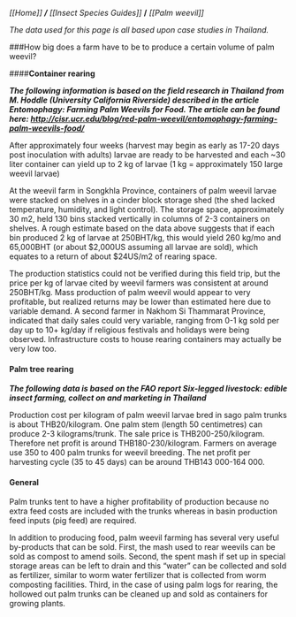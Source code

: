 _[[Home]] **/** [[Insect Species Guides]]_ **/** _[[Palm weevil]]_

_The data used for this page is all based upon case studies in Thailand._



###How big does a farm have to be to produce a certain volume of palm weevil?


####**Container rearing**

_**The following information is based on the field research in Thailand from M. Hoddle (University California Riverside) described in the article Entomophagy: Farming Palm Weevils for Food. The article can be found here: http://cisr.ucr.edu/blog/red-palm-weevil/entomophagy-farming-palm-weevils-food/**_

After approximately four weeks (harvest may begin as early as 17-20 days post inoculation with adults) larvae are ready to be harvested and each ~30 liter container can yield up to 2 kg of larvae (1 kg = approximately 150 large weevil larvae)

At the weevil farm in Songkhla Province, containers of palm weevil larvae were stacked on shelves in a cinder block storage shed (the shed lacked temperature, humidity, and light control). The storage space, approximately 30 m2, held 130 bins stacked vertically in columns of 2-3 containers on shelves. A rough estimate based on the data above suggests that if each bin produced 2 kg of larvae at 250BHT/kg, this would yield 260 kg/mo and 65,000BHT (or about $2,000US assuming all larvae are sold), which equates to a return of about $24US/m2 of rearing space. 

The production statistics could not be verified during this field trip, but the price per kg of larvae cited by weevil farmers was consistent at around 250BHT/kg. Mass production of palm weevil would appear to very profitable, but realized returns may be lower than estimated here due to variable demand. A second farmer in Nakhom Si Thammarat Province, indicated that daily sales could very variable, ranging from 0-1 kg sold per day up to 10+ kg/day if religious festivals and holidays were being observed. Infrastructure costs to house rearing containers may actually be very low too.

#### **Palm tree rearing**

**_The following data is based on the FAO report Six-legged livestock: edible insect farming, collect on and 
marketing in Thailand_**

Production cost per kilogram of palm weevil larvae bred in sago palm trunks is about THB20/kilogram. One palm stem (length 50 centimetres) can produce 2-3 kilograms/trunk. The sale price is THB200-250/kilogram. Therefore net profit is around THB180-230/kilogram. Farmers on average use 350 to 400 palm trunks for weevil breeding. The 
net profit per harvesting cycle (35 to 45 days) can be around THB143 000-164 000. 



#### **General**

Palm trunks tent to have a higher profitability of production  because no extra feed costs are included with the trunks whereas in basin production feed inputs (pig feed) are required. 

In addition to producing food, palm weevil farming has several very useful by-products that can be sold. First, the mash used to rear weevils can be sold as compost to amend soils. Second, the spent mash if set up in special storage areas can be left to drain and this “water” can be collected and sold as fertilizer, similar to worm water fertilizer that is collected from worm composting facilities. Third, in the case of using palm logs for rearing, the hollowed out palm trunks can be cleaned up and sold as containers for growing plants.